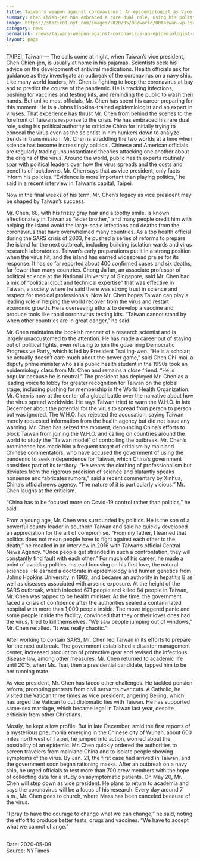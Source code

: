 ```yaml
---
title: Taiwan's weapon against coronavirus： An epidemiologist as Vice President
summary: Chen Chien-jen has embraced a rare dual role, using his political authority as vice president to criticize China’s response to the virus even as he hunkers down to analyze trends in transmission. 
image: https://static01.nyt.com/images/2020/05/08/world/00taiwan-vp-1sub/merlin_135275136_776b4201-5688-4587-819e-b2f6f298246f-jumbo.jpg?quality=90&auto=webp
category: news
permalink: /news/taiwans-weapon-against-coronavirus-an-epidemiologist-as-vice-president/
layout: page
---
```


TAIPEI, Taiwan — The calls come at night, when Taiwan’s vice president, Chen Chien-jen, is usually at home in his pajamas. Scientists seek his advice on the development of antiviral medications. Health officials ask for guidance as they investigate an outbreak of the coronavirus on a navy ship.
Like many world leaders, Mr. Chen is fighting to keep the coronavirus at bay and to predict the course of the pandemic. He is tracking infections, pushing for vaccines and testing kits, and reminding the public to wash their hands.
But unlike most officials, Mr. Chen has spent his career preparing for this moment: He is a Johns Hopkins-trained epidemiologist and an expert in viruses.
That experience has thrust Mr. Chen from behind the scenes to the forefront of Taiwan’s response to the crisis. He has embraced his rare dual role, using his political authority to criticize China for initially trying to conceal the virus even as the scientist in him hunkers down to analyze trends in transmission.
Mr. Chen is straddling the two worlds at a time when science has become increasingly political. Chinese and American officials are regularly trading unsubstantiated theories attacking one another about the origins of the virus.
Around the world, public health experts routinely spar with political leaders over how the virus spreads and the costs and benefits of lockdowns. Mr. Chen says that as vice president, only facts inform his policies.
“Evidence is more important than playing politics,” he said in a recent interview in Taiwan’s capital, Taipei.

Now in the final weeks of his term, Mr. Chen’s legacy as vice president may be shaped by Taiwan’s success.

Mr. Chen, 68, with his frizzy gray hair and a toothy smile, is known affectionately in Taiwan as “elder brother,” and many people credit him with helping the island avoid the large-scale infections and deaths from the coronavirus that have overwhelmed many countries.
As a top health official during the SARS crisis of 2003, he pushed a series of reforms to prepare the island for the next outbreak, including building isolation wards and virus research laboratories.
Taiwan’s early preparations put it in a strong position when the virus hit, and the island has earned widespread praise for its response. It has so far reported about 400 confirmed cases and six deaths, far fewer than many countries.
Chong Ja Ian, an associate professor of political science at the National University of Singapore, said Mr. Chen had a mix of “political clout and technical expertise” that was effective in Taiwan, a society where he said there was strong trust in science and respect for medical professionals.
Now Mr. Chen hopes Taiwan can play a leading role in helping the world recover from the virus and restart economic growth. He is overseeing efforts to develop a vaccine and produce tools like rapid coronavirus testing kits.
“Taiwan cannot stand by when other countries are in great danger,” he said.

Mr. Chen maintains the bookish manner of a research scientist and is largely unaccustomed to the attention. He has made a career out of staying out of political fights, even refusing to join the governing Democratic Progressive Party, which is led by President Tsai Ing-wen.
“He is a scholar; he actually doesn’t care much about the power game,” said Chen Chi-mai, a deputy prime minister who as a public health student in the 1990s took an epidemiology class from Mr. Chen and remains a close friend. “He is popular because he is neutral.”
The president has deployed Mr. Chen as a leading voice to lobby for greater recognition for Taiwan on the global stage, including pushing for membership in the World Health Organization.
Mr. Chen is now at the center of a global battle over the narrative about how the virus spread worldwide.
He says Taiwan tried to warn the W.H.O. in late December about the potential for the virus to spread from person to person but was ignored. The W.H.O. has rejected the accusation, saying Taiwan merely requested information from the health agency but did not issue any warning.
Mr. Chen has seized the moment, denouncing China’s efforts to block Taiwan from joining the W.H.O. and calling on countries around the world to study the “Taiwan model” of controlling the outbreak.
Mr. Chen’s prominence has made him a frequent target of criticism by mainland Chinese commentators, who have accused the government of using the pandemic to seek independence for Taiwan, which China’s government considers part of its territory.
“He wears the clothing of professionalism but deviates from the rigorous precision of science and blatantly speaks nonsense and fabricates rumors,” said a recent commentary by Xinhua, China’s official news agency. “The nature of it is particularly vicious.”
Mr. Chen laughs at the criticism.

“China has to be focused more on Covid-19 control rather than politics,” he said.

From a young age, Mr. Chen was surrounded by politics. He is the son of a powerful county leader in southern Taiwan and said he quickly developed an appreciation for the art of compromise.
“From my father, I learned that politics does not mean people have to fight against each other to the death,” he recalled in an interview in 2016 with Taiwan’s official Central News Agency. “Once people get stranded in such a confrontation, they will constantly find fault with each other.”
For much of his career, he made a point of avoiding politics, instead focusing on his first love, the natural sciences. He earned a doctorate in epidemiology and human genetics from Johns Hopkins University in 1982, and became an authority in hepatitis B as well as diseases associated with arsenic exposure.
At the height of the SARS outbreak, which infected 671 people and killed 84 people in Taiwan, Mr. Chen was tapped to be health minister.
At the time, the government faced a crisis of confidence after the authorities sealed a contaminated hospital with more than 1,000 people inside. The move triggered panic and some people inside the facility, convinced that they or their loves ones had the virus, tried to kill themselves.
“We saw people jumping out of windows,” Mr. Chen recalled. “It was really chaotic.”

After working to contain SARS, Mr. Chen led Taiwan in its efforts to prepare for the next outbreak. The government established a disaster management center, increased production of protective gear and revised the infectious disease law, among other measures.
Mr. Chen returned to academic life until 2015, when Ms. Tsai, then a presidential candidate, tapped him to be her running mate.

As vice president, Mr. Chen has faced other challenges. He tackled pension reform, prompting protests from civil servants over cuts. A Catholic, he visited the Vatican three times as vice president, angering Beijing, which has urged the Vatican to cut diplomatic ties with Taiwan.
He has supported same-sex marriage, which became legal in Taiwan last year, despite criticism from other Christians.

Mostly, he kept a low profile. But in late December, amid the first reports of a mysterious pneumonia emerging in the Chinese city of Wuhan, about 600 miles northwest of Taipei, he jumped into action, worried about the possibility of an epidemic.
Mr. Chen quickly ordered the authorities to screen travelers from mainland China and to isolate people showing symptoms of the virus. By Jan. 21, the first case had arrived in Taiwan, and the government soon began rationing masks.
After an outbreak on a navy ship, he urged officials to test more than 700 crew members with the hope of collecting data for a study on asymptomatic patients.
On May 20, Mr. Chen will step down as vice president. He plans to return to academia and says the coronavirus will be a focus of his research.
Every day around 7 a.m., Mr. Chen goes to church, where Mass has been canceled because of the virus.

“I pray to have the courage to change what we can change,” he said, noting the effort to produce better tests, drugs and vaccines. “We have to accept what we cannot change.”

<br/>
Date: 2020-05-09
<br/>
Source: NYTimes
